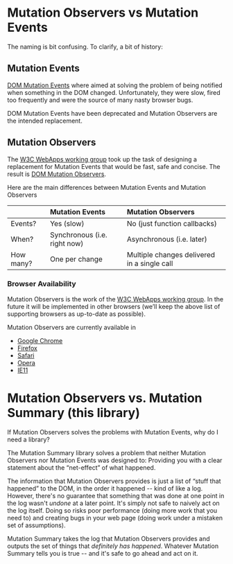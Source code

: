 # Mutation Observers vs Mutation Events #

The naming is bit confusing. To clarify, a bit of history:

## Mutation Events ##

[DOM Mutation Events](http://www.w3.org/TR/DOM-Level-3-Events/#events-mutationevents) where aimed at solving the problem of being notified when something in the DOM changed. Unfortunately, they were slow, fired too frequently and were the source of many nasty browser bugs.

DOM Mutation Events have been deprecated and Mutation Observers are the intended replacement.

## Mutation Observers ##

The [W3C WebApps working group](http://www.w3.org/2008/webapps/) took up the task of designing a replacement for Mutation Events that would be fast, safe and concise. The result is [DOM Mutation Observers](http://dvcs.w3.org/hg/domcore/raw-file/tip/Overview.html#mutation-observers).

Here are the main differences between Mutation Events and Mutation Observers

|         | **Mutation Events** | **Mutation Observers** |
| :------ |:--------------------|:-----------------------|
| Events? | Yes (slow)          | No (just function callbacks) |
| When?   | Synchronous (i.e. right now) | Asynchronous (i.e. later) |
| How many? | One per change    | Multiple changes delivered in a single call |

### Browser Availability ###

Mutation Observers is the work of the [W3C WebApps working group](http://www.w3.org/2008/webapps/). In the future it will be implemented in other browsers (we’ll keep the above list of supporting browsers as up-to-date as possible).

Mutation Observers are currently available in

  * [Google Chrome](https://www.google.com/chrome)
  * [Firefox](http://www.mozilla.org/en-US/firefox/new/)
  * [Safari](http://www.apple.com/safari/)
  * [Opera](http://www.opera.com/)
  * [IE11](http://www.microsoft.com/ie)

# Mutation Observers vs. Mutation Summary (this library) #

If Mutation Observers solves the problems with Mutation Events, why do I need a library?

The Mutation Summary library solves a problem that neither Mutation Observers nor Mutation Events was designed to: Providing you with a clear statement about the “net-effect” of what happened.

The information that Mutation Observers provides is just a list of “stuff that happened” to the DOM, in the order it happened -- kind of like a log. However, there's no guarantee that something that was done at one point in the log wasn't _undone_ at a later point. It's simply not safe to naively act on the log itself. Doing so risks poor performance (doing more work that you need to) and creating bugs in your web page (doing work under a mistaken set of assumptions).

Mutation Summary takes the log that Mutation Observers provides and outputs the set of things that _definitely has happened_. Whatever Mutation Summary tells you is true -- and it's safe to go ahead and act on it.
